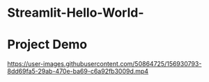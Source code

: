 # Streamlit-Hello-World-

# Project Demo 

https://user-images.githubusercontent.com/50864725/156930793-8dd69fa5-29ab-470e-ba69-c6a92fb3009d.mp4



